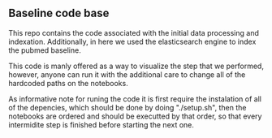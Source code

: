 ## Baseline code base

This repo contains the code associated with the initial data processing and indexation. Additionally, in here we used the elasticsearch engine to index the pubmed baseline.

This code is manly offered as a way to visualize the step that we performed, however, anyone can run it with the additional care to change all of the hardcoded paths on the notebooks.

As informative note for runing the code it is first require the instalation of all of the depencies, which should be done by doing "./setup.sh", then the notebooks are ordered and should be executted by that order, so that every intermidite step is finished before starting the next one. 